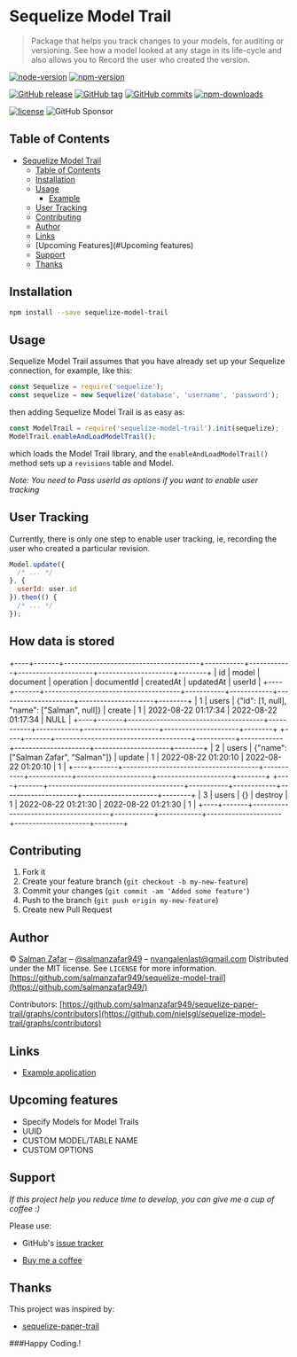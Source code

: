 # Sequelize Model Trail


> Package that helps you track changes to your models, for auditing or versioning. See how a model looked at any stage in its life-cycle and also allows you to Record the user who created the version.


<!-- [![NPM](https://nodei.co/npm/sequelize-model-trail.png?downloads=true)](https://nodei.co/npm/sequelize-model-trail/) -->

[![node-version](https://img.shields.io/node/v/sequelize-model-trail.svg)](https://www.npmjs.org/package/sequelize-model-trail)
[![npm-version](https://img.shields.io/npm/v/sequelize-model-trail.svg)](https://www.npmjs.org/package/sequelize-model-trail)

[![GitHub release](https://img.shields.io/github/release/salmanzafar949/sequelize-model-trail.svg)](https://www.npmjs.org/package/sequelize-model-trail)
[![GitHub tag](https://img.shields.io/github/tag/salmanzafar949/sequelize-model-trail.svg)](https://www.npmjs.org/package/sequelize-model-trail)
[![GitHub commits](https://img.shields.io/github/commits-since/salmanzafar949/sequelize-model-trail/1.2.0.svg)]()
[![npm-downloads](https://img.shields.io/npm/dt/sequelize-model-trail.svg)](https://www.npmjs.org/package/sequelize-model-trail)

[![license](https://img.shields.io/github/license/salmanzafar949/sequelize-model-trail.svg)](https://github.com/salmanzafar949/sequelize-model-trail/blob/master/LICENSE)
![GitHub Sponsor](https://img.shields.io/github/sponsors/salmanzafar949?label=Sponsor&logo=GitHub)

## Table of Contents

- [Sequelize Model Trail](#sequelize-model-trail)
    - [Table of Contents](#table-of-contents)
    - [Installation](#installation)
    - [Usage](#usage)
        - [Example](#example)
    - [User Tracking](#user-tracking)
    - [Contributing](#contributing)
    - [Author](#author)
    - [Links](#links)
    - [Upcoming Features](#Upcoming features)
    - [Support](#support)
    - [Thanks](#thanks)

<!-- END doctoc generated TOC please keep comment here to allow auto update -->

## Installation

```bash
npm install --save sequelize-model-trail
```

## Usage

Sequelize Model Trail assumes that you have already set up your Sequelize connection, for example, like this:
```javascript
const Sequelize = require('sequelize');
const sequelize = new Sequelize('database', 'username', 'password');
```

then adding Sequelize Model Trail is as easy as:

```javascript
const ModelTrail = require('sequelize-model-trail').init(sequelize);
ModelTrail.enableAndLoadModelTrail();
```

which loads the Model Trail library, and the `enableAndLoadModelTrail()` method sets up a `revisions` table and Model.

*Note: You need to Pass userId as options if you want to enable user tracking*

## User Tracking

Currently, there is only one step to enable user tracking, ie, recording the user who created a particular revision.

```javascript
Model.update({
  /* ... */
}, {
  userId: user.id
}).then(() {
  /* ... */
});
```

## How data is stored

+----+-------+--------------------------------------+-----------+------------+---------------------+---------------------+--------+
| id | model | document                             | operation | documentId | createdAt           | updatedAt           | userId |
+----+-------+--------------------------------------+-----------+------------+---------------------+---------------------+--------+
|  1 | users | {"id": [1, null], "name": ["Salman", null]} | create | 1      | 2022-08-22 01:17:34 | 2022-08-22 01:17:34 | NULL   |
+----+-------+--------------------------------------+-----------+------------+---------------------+---------------------+--------+
+----+-------+--------------------------------------+-----------+------------+---------------------+---------------------+--------+
|  2 | users | {"name": ["Salman Zafar", "Salman"]} | update    |          1 | 2022-08-22 01:20:10  | 2022-08-22 01:20:10 |   1   |
+----+-------+--------------------------------------+-----------+------------+---------------------+---------------------+--------+
+----+-------+--------------------------------------+-----------+------------+---------------------+---------------------+--------+
|  3 | users | {}                                   | destroy   |          1 | 2022-08-22 01:21:30 | 2022-08-22 01:21:30 |    1   |
+----+-------+--------------------------------------+-----------+------------+---------------------+---------------------+--------+

## Contributing

1. Fork it
2. Create your feature branch (`git checkout -b my-new-feature`)
3. Commit your changes (`git commit -am 'Added some feature'`)
4. Push to the branch (`git push origin my-new-feature`)
5. Create new Pull Request

## Author

© [Salman Zafar](https://github.com/salmanzafar949) – [@salmanzafar949](https://twitter.com/salmanzafar949) – nvangalenlast@gmail.com
Distributed under the MIT license. See ``LICENSE`` for more information.
[https://github.com/salmanzafar949/sequelize-model-trail](https://github.com/salmanzafar949/)

Contributors:
[https://github.com/salmanzafar949/sequelize-paper-trail/graphs/contributors](https://github.com/nielsgl/sequelize-model-trail/graphs/contributors)

## Links
* [Example application](https://github.com/salmanzafar949/sequelize-model-trail-example)

## Upcoming features

- Specify Models for Model Trails 
- UUID
- CUSTOM MODEL/TABLE NAME
- CUSTOM OPTIONS

## Support
*If this project help you reduce time to develop, you can give me a cup of coffee :)*

Please use:
* GitHub's [issue tracker](https://github.com/salmanzafar949/sequelize-model-trail/issues)

* [Buy me a coffee](https://paypal.me/salmanzafar949)

## Thanks
This project was inspired by:
* [sequelize-paper-trail](https://github.com/nielsgl/sequelize-paper-trail)

###Happy Coding.!

